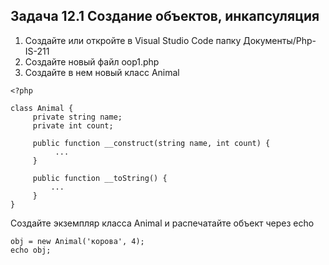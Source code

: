 ## Задача 12.1 Создание объектов, инкапсуляция 
1. Создайте или откройте в Visual Studio Code папку Документы/Php-IS-211
2. Создайте новый файл oop1.php
3. Создайте в нем новый класс Animal
```
<?php

class Animal {
     private string name;
     private int count;

     public function __construct(string name, int count) {
          ...
     }

     public function __toString() {
         ...
     }
}
```
Создайте экземпляр класса Animal и распечатайте объект через echo
```
obj = new Animal('корова', 4);
echo obj;
```

